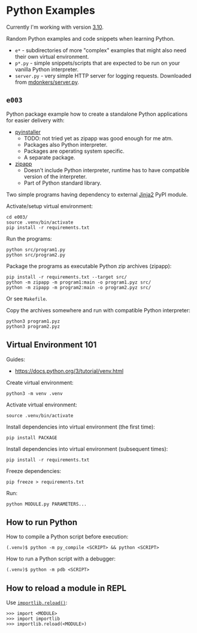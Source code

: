 # Python Examples

Currently I'm working with version [3.10](https://devguide.python.org/versions/).

Random Python examples and code snippets when learning Python.

* `e*` - subdirectories of more "complex" examples that might also need their own virtual environment.
* `p*.py` - simple snippets/scripts that are expected to be run on your vanilla Python interpreter.
* `server.py` - very simple HTTP server for logging requests. Downloaded from [mdonkers/server.py](https://gist.github.com/mdonkers/63e115cc0c79b4f6b8b3a6b797e485c7).

## `e003`

Python package example how to create a standalone Python applications for easier delivery with:

* [pyinstaller](https://pyinstaller.org/en/stable/)
  * TODO: not tried yet as zipapp was good enough for me atm.
  * Packages also Python interpreter.
  * Packages are operating system specific.
  * A separate package.
* [zipapp](https://docs.python.org/3/library/zipapp.html)
  * Doesn't include Python interpreter, runtime has to have compatible version of the interpreter.
  * Part of Python standard library.

Two simple programs having dependency to external [Jinja2](https://pypi.org/project/Jinja2/) PyPI module.

Activate/setup virtual environment:
```
cd e003/
source .venv/bin/activate
pip install -r requirements.txt
```

Run the programs:
```
python src/program1.py
python src/program2.py
```

Package the programs as executable Python zip archives (zipapp):
```
pip install -r requirements.txt --target src/
python -m zipapp -m program1:main -o program1.pyz src/
python -m zipapp -m program2:main -o program2.pyz src/
```

Or see `Makefile`.

Copy the archives somewhere and run with compatible Python interpreter:
```
python3 program1.pyz
python3 program2.pyz
```

## Virtual Environment 101

Guides:
* https://docs.python.org/3/tutorial/venv.html

Create virtual environment:
```
python3 -m venv .venv
```
Activate virtual environment:
```
source .venv/bin/activate
```
Install dependencies into virtual environment (the first time):
```
pip install PACKAGE
```
Install dependencies into virtual environment (subsequent times):
```
pip install -r requirements.txt
```
Freeze dependencies:
```
pip freeze > requirements.txt
```
Run:
```
python MODULE.py PARAMETERS...
```

## How to run Python

How to compile a Python script before execution:
```
(.venv)$ python -m py_compile <SCRIPT> && python <SCRIPT>
```

How to run a Python script with a debugger:
```
(.venv)$ python -m pdb <SCRIPT>
```

## How to reload a module in REPL

Use [`importlib.reload()`](https://docs.python.org/3/library/importlib.html#importlib.reload):
```
>>> import <MODULE>
>>> import importlib
>>> importlib.reload(<MODULE>)
```